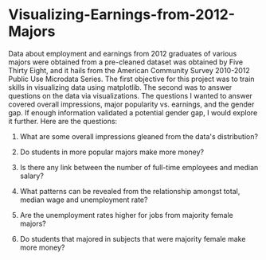 # Visualizing-Earnings-from-2012-Majors
Data about employment and earnings from 2012 graduates of various majors were obtained from a pre-cleaned dataset was obtained by Five Thirty Eight, and it hails from the  American Community Survey 2010-2012 Public Use Microdata Series. The first objective for this project was to train skills in visualizing data using matplotlib. The second was to answer questions on the data via visualizations. The questions I wanted to answer covered overall impressions, major popularity vs. earnings, and the gender gap. If enough information validated a potential gender gap, I would explore it further. Here are the questions:

1)  What are some overall impressions gleaned from the data's distribution?

2)  Do students in more popular majors make more money?

3)  Is there any link between the number of full-time employees and median salary?

4)  What patterns can be revealed from the relationship amongst total, median wage and unemployment rate?

5)  Are the unemployment rates higher for jobs from majority female majors?

6)  Do students that majored in subjects that were majority female make more money?
